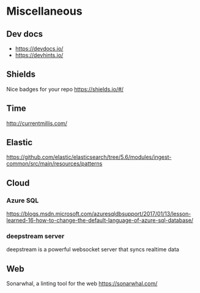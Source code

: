 # Miscellaneous #

## Dev docs ##

- https://devdocs.io/
- https://devhints.io/

## Shields ##

Nice badges for your repo
https://shields.io/#/

## Time ##

http://currentmillis.com/

## Elastic ##

https://github.com/elastic/elasticsearch/tree/5.6/modules/ingest-common/src/main/resources/patterns

## Cloud ##

### Azure SQL ###

https://blogs.msdn.microsoft.com/azuresqldbsupport/2017/01/13/lesson-learned-16-how-to-change-the-default-language-of-azure-sql-database/

### deepstream server ###

deepstream is a powerful websocket server that syncs realtime data

## Web ##

Sonarwhal, a linting tool for the web
https://sonarwhal.com/
